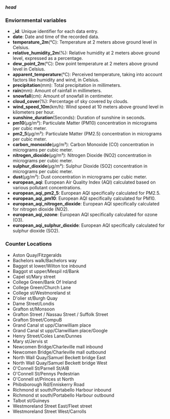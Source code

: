 ##### head
### Enviornmental variables
- **_id**: Unique identifier for each data entry.
- **date**: Date and time of the recorded data.
- **temperature_2m**(°C): Temperature at 2 meters above ground level in Celsius.
- **relative_humidity_2m**(%): Relative humidity at 2 meters above ground level, expressed as a percentage.
- **dew_point_2m**(°C): Dew point temperature at 2 meters above ground level in Celsius.
- **apparent_temperature**(°C): Perceived temperature, taking into account factors like humidity and wind, in Celsius.
- **precipitation**(mm): Total precipitation in millimeters.
- **rain**(mm): Amount of rainfall in millimeters.
- **snowfall**(cm): Amount of snowfall in centimeter.
- **cloud_cover**(%): Percentage of sky covered by clouds.
- **wind_speed_10m**(km/h): Wind speed at 10 meters above ground level in kilometers per hour.
- **sunshine_duration**(Seconds): Duration of sunshine in seconds.
- **pm10**(μg/m³): Particulate Matter (PM10) concentration in micrograms per cubic meter.
- **pm2_5**(μg/m³): Particulate Matter (PM2.5) concentration in micrograms per cubic meter.
- **carbon_monoxide**(μg/m³): Carbon Monoxide (CO) concentration in micrograms per cubic meter.
- **nitrogen_dioxide**(μg/m³): Nitrogen Dioxide (NO2) concentration in micrograms per cubic meter.
- **sulphur_dioxide**(μg/m³): Sulphur Dioxide (SO2) concentration in micrograms per cubic meter.
- **dust**(μg/m³): Dust concentration in micrograms per cubic meter.
- **european_aqi**: European Air Quality Index (AQI) calculated based on various pollutant concentrations.
- **european_aqi_pm2_5**: European AQI specifically calculated for PM2.5.
- **european_aqi_pm10**: European AQI specifically calculated for PM10.
- **european_aqi_nitrogen_dioxide**: European AQI specifically calculated for nitrogen dioxide (NO2).
- **european_aqi_ozone**: European AQI specifically calculated for ozone (O3).
- **european_aqi_sulphur_dioxide**: European AQI specifically calculated for sulphur dioxide (SO2).


### Counter Locations
- Aston Quay/Fitzgeralds
- Bachelors walk/Bachelors way
- Baggot st lower/Wilton tce inbound
- Baggot st upper/Mespil rd/Bank
- Capel st/Mary street
- College Green/Bank Of Ireland
- College Green/Church Lane
- College st/Westmoreland st
- D'olier st/Burgh Quay
- Dame Street/Londis
- Grafton st/Monsoon
- Grafton Street / Nassau Street / Suffolk Street
- Grafton Street/CompuB
- Grand Canal st upp/Clanwilliam place
- Grand Canal st upp/Clanwilliam place/Google
- Henry Street/Coles Lane/Dunnes
- Mary st/Jervis st
- Newcomen Bridge/Charleville mall inbound
- Newcomen Bridge/Charleville mall outbound
- North Wall Quay/Samuel Beckett bridge East
- North Wall Quay/Samuel Beckett bridge West
- O'Connell St/Parnell St/AIB
- O'Connell St/Pennys Pedestrian
- O'Connell st/Princes st North
- Phibsborough Rd/Enniskerry Road
- Richmond st south/Portabello Harbour inbound
- Richmond st south/Portabello Harbour outbound
- Talbot st/Guineys
- Westmoreland Street East/Fleet street
- Westmoreland Street West/Carrolls